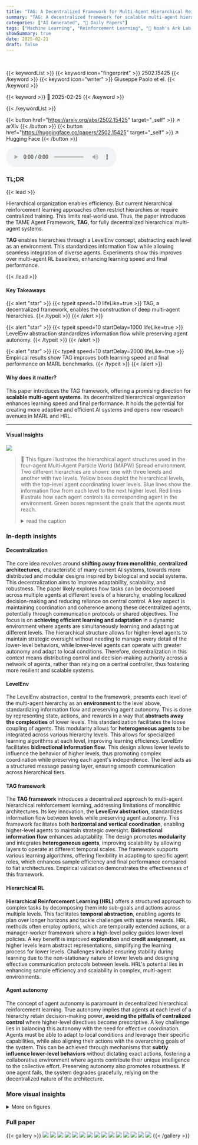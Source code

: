 ```yaml
---
title: "TAG: A Decentralized Framework for Multi-Agent Hierarchical Reinforcement Learning"
summary: "TAG: A decentralized framework for scalable multi-agent hierarchical reinforcement learning."
categories: ["AI Generated", "🤗 Daily Papers"]
tags: ["Machine Learning", "Reinforcement Learning", "🏢 Noah's Ark Lab, Huawei Technologies France",]
showSummary: true
date: 2025-02-21
draft: false
---
```


<br>

{{< keywordList >}}
{{< keyword icon="fingerprint" >}} 2502.15425 {{< /keyword >}}
{{< keyword icon="writer" >}} Giuseppe Paolo et el. {{< /keyword >}}
 
{{< keyword >}} 🤗 2025-02-25 {{< /keyword >}}
 
{{< /keywordList >}}

{{< button href="https://arxiv.org/abs/2502.15425" target="_self" >}}
↗ arXiv
{{< /button >}}
{{< button href="https://huggingface.co/papers/2502.15425" target="_self" >}}
↗ Hugging Face
{{< /button >}}



<audio controls>
    <source src="https://ai-paper-reviewer.com/2502.15425/podcast.wav" type="audio/wav">
    Your browser does not support the audio element.
</audio>


### TL;DR


{{< lead >}}

Hierarchical organization enables efficiency. But current hierarchical reinforcement learning approaches often restrict hierarchies or require centralized training. This limits real-world use. Thus, the paper introduces the TAME Agent Framework, **TAG**, for fully decentralized hierarchical multi-agent systems.



**TAG** enables hierarchies through a LevelEnv concept, abstracting each level as an environment. This standardizes information flow while allowing seamless integration of diverse agents. Experiments show this improves over multi-agent RL baselines, enhancing learning speed and final performance.

{{< /lead >}}


#### Key Takeaways

{{< alert "star" >}}
{{< typeit speed=10 lifeLike=true >}} TAG, a decentralized framework, enables the construction of deep multi-agent hierarchies. {{< /typeit >}}
{{< /alert >}}

{{< alert "star" >}}
{{< typeit speed=10 startDelay=1000 lifeLike=true >}} LevelEnv abstraction standardizes information flow while preserving agent autonomy. {{< /typeit >}}
{{< /alert >}}

{{< alert "star" >}}
{{< typeit speed=10 startDelay=2000 lifeLike=true >}} Empirical results show TAG improves both learning speed and final performance on MARL benchmarks. {{< /typeit >}}
{{< /alert >}}

#### Why does it matter?
This paper introduces the TAG framework, offering a promising direction for **scalable multi-agent systems**. Its decentralized hierarchical organization enhances learning speed and final performance. It holds the potential for creating more adaptive and efficient AI systems and opens new research avenues in MARL and HRL.

------
#### Visual Insights



![](https://arxiv.org/html/2502.15425/x1.png)

> 🔼 This figure illustrates the hierarchical agent structures used in the four-agent Multi-Agent Particle World (MAPW) Spread environment.  Two different hierarchies are shown: one with three levels and another with two levels.  Yellow boxes depict the hierarchical levels, with the top-level agent coordinating lower levels. Blue lines show the information flow from each level to the next higher level.  Red lines illustrate how each agent controls its corresponding agent in the environment.  Green boxes represent the goals that the agents must reach.
> <details>
> <summary>read the caption</summary>
> Figure 1: Three- and two-level hierarchical agents used in the four-agent MPE-Spread environment. Yellow boxes represent the hierarchy levels, while blue connections indicate what each agent perceives as its environment. Red connections illustrate how the agents in the real environment are controlled, and green boxes represent the goals that the agents must reach.
> </details>







### In-depth insights


#### Decentralization
The core idea revolves around **shifting away from monolithic, centralized architectures**, characteristic of many current AI systems, towards more distributed and modular designs inspired by biological and social systems. This decentralization aims to improve adaptability, scalability, and robustness. The paper likely explores how tasks can be decomposed across multiple agents at different levels of a hierarchy, enabling localized decision-making and reducing reliance on central control. A key aspect is maintaining coordination and coherence among these decentralized agents, potentially through communication protocols or shared objectives. The focus is on **achieving efficient learning and adaptation** in a dynamic environment where agents are simultaneously learning and adapting at different levels. The hierarchical structure allows for higher-level agents to maintain strategic oversight without needing to manage every detail of the lower-level behaviors, while lower-level agents can operate with greater autonomy and adapt to local conditions. Therefore, decentralization in this context means distributing control and decision-making authority across a network of agents, rather than relying on a central controller, thus fostering more resilient and scalable systems.

#### LevelEnv
The LevelEnv abstraction, central to the framework, presents each level of the multi-agent hierarchy as an **environment** to the level above, standardizing information flow and preserving agent autonomy.  This is done by representing state, actions, and rewards in a way that **abstracts away the complexities** of lower levels. This standardization facilitates the loose coupling of agents. This modularity allows for **heterogeneous agents** to be integrated across various hierarchy levels. This allows for specialized learning algorithms at each level, improving learning efficiency. LevelEnv facilitates **bidirectional information flow**. This design allows lower levels to influence the behavior of higher levels, thus promoting complex coordination while preserving each agent's independence. The level acts as a structured message passing layer, ensuring smooth communication across hierarchical tiers. 

#### TAG framework
The **TAG framework** introduces a decentralized approach to multi-agent hierarchical reinforcement learning, addressing limitations of monolithic architectures. Its key innovation, the **LevelEnv abstraction**, standardizes information flow between levels while preserving agent autonomy. This framework facilitates both **horizontal and vertical coordination**, enabling higher-level agents to maintain strategic oversight. **Bidirectional information flow** enhances adaptability. The design promotes **modularity** and integrates **heterogeneous agents**, improving scalability by allowing layers to operate at different temporal scales. The framework supports various learning algorithms, offering flexibility in adapting to specific agent roles, which enhances sample efficiency and final performance compared to flat architectures. Empirical validation demonstrates the effectiveness of this framework.

#### Hierarchical RL
**Hierarchical Reinforcement Learning (HRL)** offers a structured approach to complex tasks by decomposing them into sub-goals and actions across multiple levels. This facilitates **temporal abstraction**, enabling agents to plan over longer horizons and tackle challenges with sparse rewards. HRL methods often employ options, which are temporally extended actions, or a manager-worker framework where a high-level policy guides lower-level policies. A key benefit is improved **exploration** and **credit assignment**, as higher levels learn abstract representations, simplifying the learning process for lower levels. Challenges include ensuring stability during learning due to the non-stationary nature of lower levels and designing effective communication protocols between levels. HRL's potential lies in enhancing sample efficiency and scalability in complex, multi-agent environments.

#### Agent autonomy
The concept of agent autonomy is paramount in decentralized hierarchical reinforcement learning. True autonomy implies that agents at each level of a hierarchy retain decision-making power, **avoiding the pitfalls of centralized control** where higher-level directives become prescriptive. A key challenge lies in balancing this autonomy with the need for effective coordination. Agents must be able to adapt to local conditions and leverage their specific capabilities, while also aligning their actions with the overarching goals of the system. This can be achieved through mechanisms that **subtly influence lower-level behaviors** without dictating exact actions, fostering a collaborative environment where agents contribute their unique intelligence to the collective effort. Preserving autonomy also promotes robustness. If one agent fails, the system degrades gracefully, relying on the decentralized nature of the architecture.


### More visual insights

<details>
<summary>More on figures
</summary>


![](https://arxiv.org/html/2502.15425/x2.png)

> 🔼 Figure 2 illustrates the information flow within a hierarchical multi-agent system using the TAG framework.  It focuses on a single level (level 𝑙) containing two agents. Blue arrows depict the top-down flow of actions from level 𝑙+1 to level 𝑙.  Red and green arrows show the bottom-up flow of messages and rewards, respectively, from level 𝑙-1 to level 𝑙. This diagram helps visualize how TAG facilitates communication and coordination between adjacent levels in a hierarchy, while maintaining agent autonomy.
> <details>
> <summary>read the caption</summary>
> Figure 2: Representation of the information flows between a level l𝑙litalic_l with two agents and the levels above and below. The top-down flow of actions is shown in blue. The bottom-up flux of messages and rewards is shown in red and green, respectively.
> </details>



![](https://arxiv.org/html/2502.15425/x3.png)

> 🔼 Figure 3 presents a comparison of the average rewards obtained by various multi-agent reinforcement learning (MARL) algorithms across two benchmark environments: MPE-Spread and Balance.  The results are averaged over five independent runs with different random seeds to account for stochasticity. Shaded regions indicate the 95% confidence intervals around the mean reward for each algorithm.  For the MPE-Spread environment, a hand-designed heuristic's performance is included as a dotted red line, serving as a performance upper bound. This figure highlights the relative performance of different approaches, including various hierarchical and non-hierarchical methods, across different task complexities, showing how hierarchical organization might affect performance and sample efficiency.
> <details>
> <summary>read the caption</summary>
> Figure 3: Mean average reward in the MPE-Spread environment (a) and Balance environment (b). Mean is calculated over 5 random seeds. Shaded areas represent 95% confidence intervals. Dotted red line in (a) shows the performance of an hand-designed heuristic.
> </details>



</details>






### Full paper

{{< gallery >}}
<img src="https://ai-paper-reviewer.com/2502.15425/1.png" class="grid-w50 md:grid-w33 xl:grid-w25" />
<img src="https://ai-paper-reviewer.com/2502.15425/2.png" class="grid-w50 md:grid-w33 xl:grid-w25" />
<img src="https://ai-paper-reviewer.com/2502.15425/3.png" class="grid-w50 md:grid-w33 xl:grid-w25" />
<img src="https://ai-paper-reviewer.com/2502.15425/4.png" class="grid-w50 md:grid-w33 xl:grid-w25" />
<img src="https://ai-paper-reviewer.com/2502.15425/5.png" class="grid-w50 md:grid-w33 xl:grid-w25" />
<img src="https://ai-paper-reviewer.com/2502.15425/6.png" class="grid-w50 md:grid-w33 xl:grid-w25" />
<img src="https://ai-paper-reviewer.com/2502.15425/7.png" class="grid-w50 md:grid-w33 xl:grid-w25" />
<img src="https://ai-paper-reviewer.com/2502.15425/8.png" class="grid-w50 md:grid-w33 xl:grid-w25" />
<img src="https://ai-paper-reviewer.com/2502.15425/9.png" class="grid-w50 md:grid-w33 xl:grid-w25" />
<img src="https://ai-paper-reviewer.com/2502.15425/10.png" class="grid-w50 md:grid-w33 xl:grid-w25" />
<img src="https://ai-paper-reviewer.com/2502.15425/11.png" class="grid-w50 md:grid-w33 xl:grid-w25" />
<img src="https://ai-paper-reviewer.com/2502.15425/12.png" class="grid-w50 md:grid-w33 xl:grid-w25" />
<img src="https://ai-paper-reviewer.com/2502.15425/13.png" class="grid-w50 md:grid-w33 xl:grid-w25" />
<img src="https://ai-paper-reviewer.com/2502.15425/14.png" class="grid-w50 md:grid-w33 xl:grid-w25" />
<img src="https://ai-paper-reviewer.com/2502.15425/15.png" class="grid-w50 md:grid-w33 xl:grid-w25" />
{{< /gallery >}}